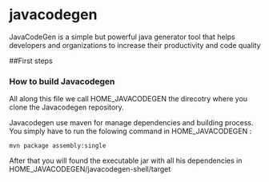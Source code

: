 javacodegen
===========

JavaCodeGen is a simple but powerful java generator tool that helps developers and organizations to increase their productivity and code quality

##First steps
### How to build Javacodegen

All along this file we call HOME_JAVACODEGEN the direcotry where you clone the Javacodegen repository.

Javacodegen use maven for manage dependencies and building process. You simply have to run the folowing command in HOME_JAVACODEGEN : 
```
mvn package assembly:single
```
After that you will found the executable jar with all his dependencies in HOME_JAVACODEGEN/javacodegen-shell/target



